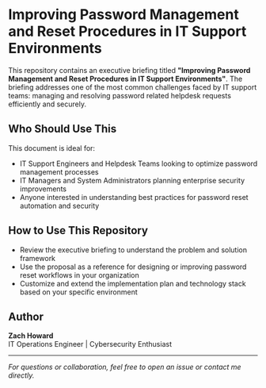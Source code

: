# Improving Password Management and Reset Procedures in IT Support Environments

This repository contains an executive briefing titled **"Improving Password Management and Reset Procedures in IT Support Environments"**. The briefing addresses one of the most common challenges faced by IT support teams: managing and resolving password related helpdesk requests efficiently and securely.

## Who Should Use This

This document is ideal for:

- IT Support Engineers and Helpdesk Teams looking to optimize password management processes  
- IT Managers and System Administrators planning enterprise security improvements  
- Anyone interested in understanding best practices for password reset automation and security  

## How to Use This Repository

- Review the executive briefing to understand the problem and solution framework  
- Use the proposal as a reference for designing or improving password reset workflows in your organization  
- Customize and extend the implementation plan and technology stack based on your specific environment  

## Author

**Zach Howard**  
IT Operations Engineer | Cybersecurity Enthusiast

---

*For questions or collaboration, feel free to open an issue or contact me directly.*

